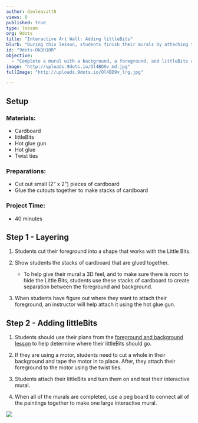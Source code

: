 ```yaml
---
author: danleavitt0
views: 0
published: true
type: lesson
org: 9dots
title: "Interactive Art Wall: Adding littleBits"
blurb: "During this lesson, students finish their murals by attaching their foreground and background, as well as adding #littleBits to their projects."
id: "9dots-OkDH1OR"
objective: 
  - "Complete a mural with a background, a foreground, and littleBits attached to make it interactive"
image: "http://uploads.9dots.io/Ol4BD9v_md.jpg"
fullImage: "http://uploads.9dots.io/Ol4BD9v_lrg.jpg"

---
```


## Setup

### Materials:

- Cardboard
- littleBits
- Hot glue gun
- Hot glue
- Twist ties

### Preparations:

- Cut out small (2" x 2") pieces of cardboard
- Glue the cutouts together to make stacks of cardboard

### Project Time:

- 40 minutes

## Step 1 - Layering

1. Students cut their foreground into a shape that works with the Little Bits. 

2. Show students the stacks of cardboard that are glued together.
	- To help give their mural a 3D feel, and to make sure there is room to hide the Little Bits, students use these stacks of cardboard to create separation between the foreground and background. 
    
3. When students have figure out where they want to attach their foreground, an instructor will help attach it using the hot glue gun.

## Step 2 - Adding littleBits

1. Students should use their plans from the [foreground and background lesson](http://www.9dots.io/9dots/Ok18puU) to help determine where their littleBits should go. 

2. If they are using a motor, students need to cut a whole in their background and tape the motor in to place. After, they attach their foreground to the motor using the twist ties.

3. Students attach their littleBits and turn them on and test their interactive mural.

4. When all of the murals are completed, use a peg board to connect all of the paintings together to make one large interactive mural.

![](http://uploads.9dots.io/OxPUYIc_md.jpg) 
